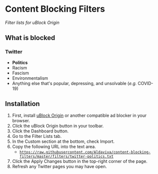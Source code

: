 # Content Blocking Filters
*Filter lists for uBlock Origin*

## What is blocked
### Twitter
- **Politics**
- Racism
- Fascism
- Environmentalism
- Anything else that's popular, depressing, and unsolvable (*e.g.* COVID-19)

## Installation
1. First, install [uBlock Origin](https://github.com/gorhill/uBlock/#installation) or another compatible ad blocker in your browser.
1. Click the uBlock Origin button in your toolbar.
1. Click the Dashboard button.
1. Go to the Filter Lists tab.
1. In the Custom section at the bottom, check Import.
1. Copy the following URL into the text area.
    - [`https://raw.githubusercontent.com/Aldaviva/content-blocking-filters/master/filters/twitter-politics.txt`](https://raw.githubusercontent.com/Aldaviva/content-blocking-filters/master/filters/twitter-politics.txt)
1. Click the Apply Changes button in the top-right corner of the page.
1. Refresh any Twitter pages you may have open.
